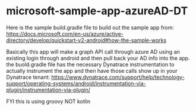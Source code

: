 # microsoft-sample-app-azureAD-DT

Here is the sample build.gradle file to build out the sample app from: 
https://docs.microsoft.com/en-us/azure/active-directory/develop/quickstart-v2-android#how-the-sample-works

Basically this app will make a graph API call through azure AD using an existing login through android and then pull back your AD info into the app. the buold.gradle file has the necessary Dynatrace instrumentation to actually instrument the app and then have those calls show up in your Dynatrace tenant: 
https://www.dynatrace.com/support/help/technology-support/operating-systems/android/instrumentation-via-plugin/instrumentation-via-plugin/

FYI this is using groovy NOT kotlin 

